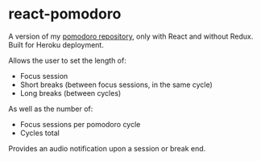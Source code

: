 # react-pomodoro
A version of my [pomodoro repository](https://github.com/Solarc117/pomodoro), only with React and without Redux. 
Built for Heroku deployment.

Allows the user to set the length of: 
- Focus session
- Short breaks (between focus sessions, in the same cycle)
- Long breaks (between cycles)

As well as the number of:
- Focus sessions per pomodoro cycle
- Cycles total

Provides an audio notification upon a session or break end. 
